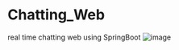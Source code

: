 # Chatting_Web
real time chatting web using SpringBoot
![image](https://github.com/user-attachments/assets/f1591dfc-9c49-4399-bcc1-b2c5343b6ca4)
